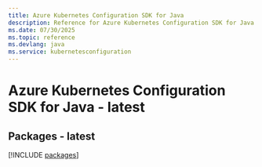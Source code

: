 ```yaml
---
title: Azure Kubernetes Configuration SDK for Java
description: Reference for Azure Kubernetes Configuration SDK for Java
ms.date: 07/30/2025
ms.topic: reference
ms.devlang: java
ms.service: kubernetesconfiguration
---
```

# Azure Kubernetes Configuration SDK for Java - latest
## Packages - latest
[!INCLUDE [packages](kubernetes-configuration-index.md)]